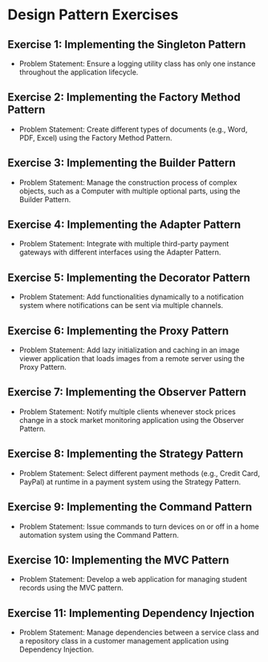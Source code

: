 # Design Pattern Exercises

## Exercise 1: Implementing the Singleton Pattern
- Problem Statement: Ensure a logging utility class has only one instance throughout the application lifecycle.

## Exercise 2: Implementing the Factory Method Pattern
- Problem Statement: Create different types of documents (e.g., Word, PDF, Excel) using the Factory Method Pattern.

## Exercise 3: Implementing the Builder Pattern
- Problem Statement: Manage the construction process of complex objects, such as a Computer with multiple optional parts, using the Builder Pattern.

## Exercise 4: Implementing the Adapter Pattern
- Problem Statement: Integrate with multiple third-party payment gateways with different interfaces using the Adapter Pattern.

## Exercise 5: Implementing the Decorator Pattern
- Problem Statement: Add functionalities dynamically to a notification system where notifications can be sent via multiple channels.

## Exercise 6: Implementing the Proxy Pattern
- Problem Statement: Add lazy initialization and caching in an image viewer application that loads images from a remote server using the Proxy Pattern.

## Exercise 7: Implementing the Observer Pattern
- Problem Statement: Notify multiple clients whenever stock prices change in a stock market monitoring application using the Observer Pattern.

## Exercise 8: Implementing the Strategy Pattern
- Problem Statement: Select different payment methods (e.g., Credit Card, PayPal) at runtime in a payment system using the Strategy Pattern.

## Exercise 9: Implementing the Command Pattern
- Problem Statement: Issue commands to turn devices on or off in a home automation system using the Command Pattern.

## Exercise 10: Implementing the MVC Pattern
- Problem Statement: Develop a web application for managing student records using the MVC pattern.

## Exercise 11: Implementing Dependency Injection
- Problem Statement: Manage dependencies between a service class and a repository class in a customer management application using Dependency Injection.






